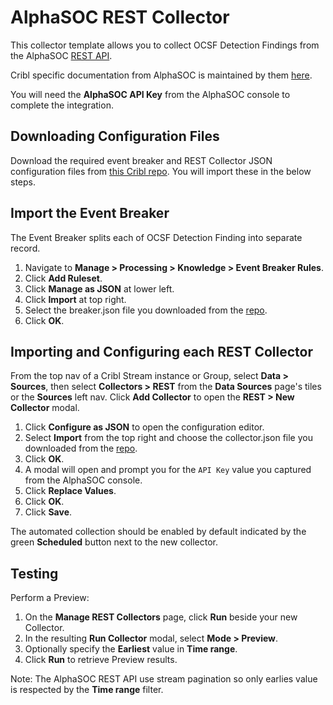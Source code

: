 # AlphaSOC REST Collector

This collector template allows you to collect OCSF Detection Findings from the AlphaSOC [REST API](https://docs.alphasoc.com/api/).

Cribl specific documentation from AlphaSOC is maintained by them [here](https://docs.alphasoc.com/destinations/cribl/).

You will need the **AlphaSOC API Key** from the AlphaSOC console to complete the integration.

## Downloading Configuration Files

Download the required event breaker and REST Collector JSON configuration files from [this Cribl repo](https://github.com/criblio/collector-templates/tree/main/collectors/rest/alphasoc). You will import these in the below steps. 

## Import the Event Breaker

The Event Breaker splits each of OCSF Detection Finding into separate record.

1. Navigate to **Manage > Processing > Knowledge > Event Breaker Rules**.
2. Click **Add Ruleset**.
3. Click **Manage as JSON** at lower left.
4. Click **Import** at top right.
5. Select the breaker.json file you downloaded from the [repo](https://github.com/criblio/collector-templates/tree/main/collectors/rest/alphasoc).
6. Click **OK**.

## Importing and Configuring each REST Collector

From the top nav of a Cribl Stream instance or Group, select **Data > Sources**, then select **Collectors > REST** from the **Data Sources** page's tiles or the **Sources** left nav. Click **Add Collector** to open the **REST > New Collector** modal.

1. Click **Configure as JSON** to open the configuration editor.
2. Select **Import** from the top right and choose the collector.json file you downloaded from the [repo](https://github.com/criblio/collector-templates/tree/main/collectors/rest/alphasoc).
3. Click **OK**.
4. A modal will open and prompt you for the `API Key` value you captured from the AlphaSOC console. 
5. Click **Replace Values**.
6. Click **OK**.
7. Click **Save**.

The automated collection should be enabled by default indicated by the green **Scheduled** button next to the new collector.

## Testing
Perform a Preview:

1. On the **Manage REST Collectors** page, click **Run** beside your new Collector.
2. In the resulting **Run Collector** modal, select **Mode > Preview**.
3. Optionally specify the **Earliest** value in **Time range**.
4. Click **Run** to retrieve Preview results.


Note: The AlphaSOC REST API use stream pagination so only earlies value is respected by the **Time range** filter.
